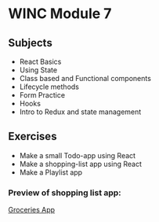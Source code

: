 # WINC Module 7

## Subjects

- React Basics
- Using State
- Class based and Functional components
- Lifecycle methods
- Form Practice
- Hooks
- Intro to Redux and state management

## Exercises

- Make a small Todo-app using React
- Make a shopping-list app using React
- Make a Playlist app

### Preview of shopping list app:

[Groceries App](https://ramonsnellink-groceries.netlify.app)
